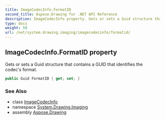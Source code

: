 ```yaml
---
title: ImageCodecInfo.FormatID
second_title: Aspose.Drawing for .NET API Reference
description: ImageCodecInfo property. Gets or sets a Guid structure that contains a GUID that identifies the codecs format
type: docs
weight: 50
url: /net/system.drawing.imaging/imagecodecinfo/formatid/
---
```

## ImageCodecInfo.FormatID property

Gets or sets a Guid structure that contains a GUID that identifies the codec's format.

```csharp
public Guid FormatID { get; set; }
```

### See Also

* class [ImageCodecInfo](../)
* namespace [System.Drawing.Imaging](../../imagecodecinfo/)
* assembly [Aspose.Drawing](../../../)


